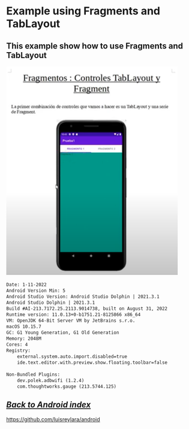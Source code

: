 # Example using Fragments and TabLayout

## This example show how to use Fragments and TabLayout

![imagen](./images/Fragments_TabLayout.png) 

```
Date: 1-11-2022
Android Version Min: 5
Android Studio Version: Android Studio Dolphin | 2021.3.1
Android Studio Dolphin | 2021.3.1
Build #AI-213.7172.25.2113.9014738, built on August 31, 2022
Runtime version: 11.0.13+0-b1751.21-8125866 x86_64
VM: OpenJDK 64-Bit Server VM by JetBrains s.r.o.
macOS 10.15.7
GC: G1 Young Generation, G1 Old Generation
Memory: 2048M
Cores: 4
Registry:
    external.system.auto.import.disabled=true
    ide.text.editor.with.preview.show.floating.toolbar=false

Non-Bundled Plugins:
    dev.polek.adbwifi (1.2.4)
    com.thoughtworks.gauge (213.5744.125)

```
##  *[Back to Android index][1]*
https://github.com/luisreylara/android


[1]: https://github.com/luisreylara/android
